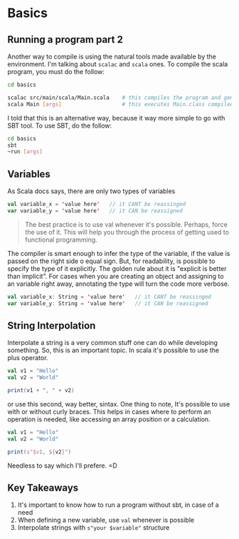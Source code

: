 # Basics


## Running a program part 2

Another way to compile is using the natural tools made available by the environment. I'm talking about `scalac` and `scala` ones. To compile the scala program, you must do the follow:

```sh
cd basics

scalac src/main/scala/Main.scala    # this compiles the program and generates the Main.class on your current path
scala Main [args]                   # this executes Main.class compiled file
```

I told that this is an alternative way, because it way more simple to go with SBT tool. To use SBT, do the follow:
```sh
cd basics
sbt
~run [args]
```

## Variables
As Scala docs says, there are only two types of variables

```scala
val variable_x = 'value here'   // it CANT be reassinged
var variable_y = 'value here'   // it CAN be reassigned
```

> The best practice is to use val whenever it's possible. Perhaps, force the use of it. This will help you through the process of getting used to functional programming.

The compiler is smart enough to infer the type of the variable, if the value is passed on the right side o equal sign. But, for readability, is possible to specify the type of it explicitly. The golden rule about it is "explicit is better than implicit". For cases when you are creating an object and assigning to an variable right away, annotating the type will turn the code more verbose. 

```scala
val variable_x: String = 'value here'   // it CANT be reassinged
var variable_y: String = 'value here'   // it CAN be reassigned
```

## String Interpolation

Interpolate a string is a very common stuff one can do while developing something. So, this is an important topic. In scala it's possible to use the plus operator.

```scala
val v1 = "Hello"
val v2 = "World"

print(v1 + ", " + v2)
```

or use this second, way better, sintax. One thing to note, It's possible to use with or without curly braces. This helps in cases where to perform an operation is needed, like accessing an array position or a calculation.

```scala
val v1 = "Hello"
val v2 = "World"

print(s"$v1, ${v2}")
```

Needless to say which I'll prefere. =D


## Key Takeaways   

1) It's important to know how to run a program without sbt, in case of a need
2) When defining a new variable, use `val` whenever is possible
3) Interpolate strings with `s"your $variable"` structure